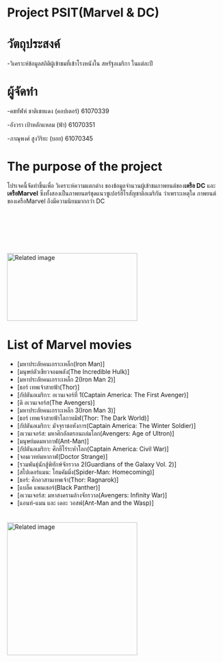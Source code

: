 # Project PSIT(Marvel & DC)

# วัตถุประสงค์
-วิเคราะห์ข้อมูลสถิติผู้เข้าชมที่เข้าโรงหนังใน สหรัฐอเมริกา ในแต่ละปี

# ผู้จัดทำ
-คชทัฬห์ ชาติเชยแดง (คอปเตอร์) 61070339

-อังวรา  เป้าหลักแหลม (ฟ้า) 61070351

-ภาณุพงศ์ สูงวิริยะ (บอย) 61070345

# The purpose of the project
โปรเจคนี้จัดทำขึ้นเพื่อ วิเคราะห์ความแตกต่าง ของข้อมูลจำนวนผู้เข้าชมภาพยนต์ของ**เครือ DC** และ **เครือMarvel** ซึ่งทั้งสองเป็นภาพยนตร์ชุดแนวซูเปอร์ฮีโรสัญชาติอเมริกัน
ว่าเพราะเหตุใด ภาพยนต์ของเครือMarvel ถึงมีความนิยมมากกว่า DC 

<img class="irc_mi" src="https://sicilianews24.it/wp-content/uploads/2017/11/Marvel-Cinematic-Universe.jpg" onload="typeof google==='object'&amp;&amp;google.aft&amp;&amp;google.aft(this)" width="304" height="158" style="margin-top: 98px;" alt="Related image">

# List of Marvel movies
-  [มหาประลัยคนเกราะเหล็ก(Iron Man)]
-  [มนุษย์ตัวเขียวจอมพลัง(The Incredible Hulk)]
-  [มหาประลัยคนเกราะเหล็ก 2(Iron Man 2)]
-  [ธอร์ เทพเจ้าสายฟ้า(Thor)]
-  [กัปตันอเมริกา: อเวนเจอร์ที่ 1(Captain America: The First Avenger)]
-  [ดิ อเวนเจอร์ส(The Avengers)]
-  [มหาประลัยคนเกราะเหล็ก 3(Iron Man 3)]
-  [ธอร์ เทพเจ้าสายฟ้าโลกาทมิฬ(Thor: The Dark World)]
-  [กัปตันอเมริกา: มัจจุราชอหังการ(Captain America: The Winter Soldier)]
-  [อเวนเจอร์ส: มหาศึกอัลตรอนถล่มโลก(Avengers: Age of Ultron)]
-  [มนุษย์มดมหากาฬ(Ant-Man)]
-  [กัปตันอเมริกา: ศึกฮีโร่ระห่ำโลก(Captain America: Civil War)]
-  [จอมเวทย์มหากาฬ(Doctor Strange)]
-  [รวมพันธุ์นักสู้พิทักษ์จักรวาล 2(Guardians of the Galaxy Vol. 2)]
-  [สไปเดอร์แมน: โฮมคัมมิ่ง(Spider-Man: Homecoming)]
-  [ธอร์: ศึกอวสานเทพเจ้า(Thor: Ragnarok)]
-  [แบล็ค แพนเธอร์(Black Panther)]
-  [อเวนเจอร์ส: มหาสงครามล้างจักรวาล(Avengers: Infinity War)]
-  [แอนท์-แมน และ เดอะ วอสพ์(Ant-Man and the Wasp)]

<img class="irc_mi" src="https://i.pinimg.com/originals/88/d9/6f/88d96f717a70792492ef4c299dfc7bfa.png" onload="typeof google==='object'&amp;&amp;google.aft&amp;&amp;google.aft(this)" width="304" height="310" style="margin-top: 22px;" alt="Related image">
